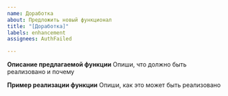 ```yaml
---
name: Доработка
about: Предложить новый функционал
title: "[Доработка]"
labels: enhancement
assignees: AuthFailed

---
```


**Описание предлагаемой функции**
Опиши, что должно быть реализовано и почему

**Пример реализации функции**
Опиши, как это может быть реализовано
